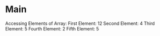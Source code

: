# Main
Accessing Elements of Array:
First Element: 12
Second Element: 4
Third Element: 5
Fourth Element: 2
Fifth Element: 5

